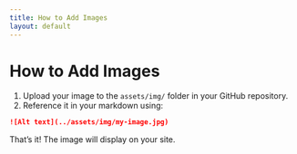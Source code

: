 ```yaml
---
title: How to Add Images
layout: default
---
```


# How to Add Images

1. Upload your image to the `assets/img/` folder in your GitHub repository.
2. Reference it in your markdown using:

```markdown
![Alt text](../assets/img/my-image.jpg)
```

That’s it! The image will display on your site.